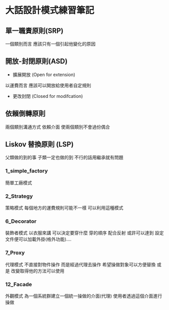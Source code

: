# 大話設計模式練習筆記

## 單一職責原則(SRP)
一個類別而言 應該只有一個引起他變化的原因
## 開放-封閉原則(ASD)
* 擴展開放 (Open for extension)

以運費而言 應該可以開放給使用者自定規則
* 更改封閉 (Closed for modifcation)

## 依賴倒轉原則
兩個類別溝通方式 依賴介面 使兩個類別不會過份偶合

## Liskov 替換原則 (LSP)
父類做的到的事 子類一定也做的到
不行的話用繼承就有問題

### 1_simple_factory
簡單工廠模式

### 2_Strategy
策略模式
每個地方的運費規則可能不一樣 可以利用這種模式

### 6_Decorator
裝飾者模式
以衣服來講 可以決定要穿什麼 穿的順序
配合反射 或許可以達到 設定文件便可以加載外掛(格外功能)....

### 7_Proxy
代理模式
不直接對物件操作 而是經過代理去操作
希望操做對象可以方便替換 或是 改變取得他的方法可以使用

### 12_Facade
外觀模式
為一個系統群建立一個統一操做的介面(代理) 使用者透過這個介面進行操做
